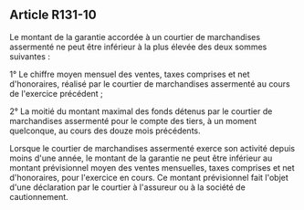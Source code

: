 Article R131-10
----
Le montant de la garantie accordée à un courtier de marchandises assermenté ne
peut être inférieur à la plus élevée des deux sommes suivantes :

1° Le chiffre moyen mensuel des ventes, taxes comprises et net d'honoraires,
réalisé par le courtier de marchandises assermenté au cours de l'exercice
précédent ;

2° La moitié du montant maximal des fonds détenus par le courtier de
marchandises assermenté pour le compte des tiers, à un moment quelconque, au
cours des douze mois précédents.

Lorsque le courtier de marchandises assermenté exerce son activité depuis moins
d'une année, le montant de la garantie ne peut être inférieur au montant
prévisionnel moyen des ventes mensuelles, taxes comprises et net d'honoraires,
pour l'exercice en cours. Ce montant prévisionnel fait l'objet d'une déclaration
par le courtier à l'assureur ou à la société de cautionnement.
